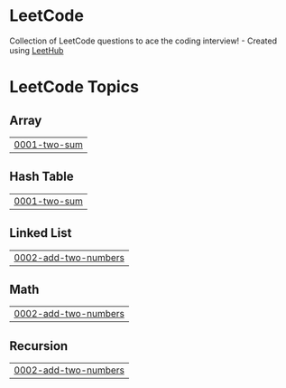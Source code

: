 # LeetCode
Collection of LeetCode questions to ace the coding interview! - Created using [LeetHub](https://github.com/QasimWani/LeetHub)

<!---LeetCode Topics Start-->
# LeetCode Topics
## Array
|  |
| ------- |
| [0001-two-sum](https://github.com/SD3K/LeetCode/tree/master/0001-two-sum) |
## Hash Table
|  |
| ------- |
| [0001-two-sum](https://github.com/SD3K/LeetCode/tree/master/0001-two-sum) |
## Linked List
|  |
| ------- |
| [0002-add-two-numbers](https://github.com/SD3K/LeetCode/tree/master/0002-add-two-numbers) |
## Math
|  |
| ------- |
| [0002-add-two-numbers](https://github.com/SD3K/LeetCode/tree/master/0002-add-two-numbers) |
## Recursion
|  |
| ------- |
| [0002-add-two-numbers](https://github.com/SD3K/LeetCode/tree/master/0002-add-two-numbers) |
<!---LeetCode Topics End-->